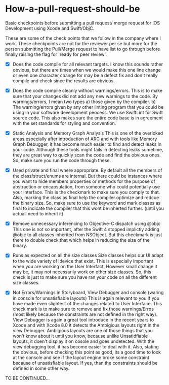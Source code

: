 # How-a-pull-request-should-be
Basic checkpoints before submitting a pull request/ merge request for iOS Development using Xcode and Swift/ObjC.

These are some of the check points that we follow in the company where I work. These checkpoints are not for the reviewer per se but more for the person submitting the Pull/Merge request to have list to go through before finally raising the flag for 'ready for peer review'. 

- [x] Does the code compile for all relevant targets.
I know this sounds rather obvious, but there are times when we would make this one line change or even one character change for may be a defect fix and don't really compile and check since the results are obvious.

- [x] Does the code compile cleanly without warnings/errors. 
This is to make sure that your changes did not add any new warnings to the code. By warnings/errors, I mean two types a) those given by the compiler. b) The warning/errors given by any other linting program that you could be using in your software development peocess. We use SwiftLint for Swift source code. This also makes sure the entire code base is in agreement with the set standards for styling and convention.

- [x] Static Analysis and Memory Graph Analysis
This is one of the overloked areas especially after introduction of ARC and with tools like Memory Graph Debugger, it has become much easier to find and detect leaks in your code. Although these tools might fails in detecting leaks sometime, they are great way to quickly scan the code and find the obvious ones. So, make sure you run the code through these. 

- [x] Used private and final where appropriate. 
By default all the members of the class/struct/enums are internal. But there could be instances where you want to hide members properties or methods for the purpose of abstraction or encapsulation, from someone who could potentially use your interface. This is the checkmark to make sure you comply to that. Also, marking the class as final help the compiler optimize and redcue the binary size. So, make sure to use the keyword and mark classes as final to indicate the compiler that this wont be inherted further. (until you actuall need to inherit it)

- [x] Remove unnecessary inferencing to Objective-C dispatch using @objc
This one is not so important, after the Swift 4 stopped implictly adding @objc to all classes inherited from NSObject. But this checkmark is just there to double check that which helps in reducing the size of the binary. 

- [x] Runs as expected on all the size classes
Size classes helps our UI adapt to the wide variety of idevice that exist. This is especially important when you are working on the User Interfact. However small change it may be, it may not necessarily work on other size classes. So, this check is just to make sure you have ran your code on all the different size classes. 

- [x] Not Errors/Warnings in Storyboard, View Debugger and console (waring in console for unsatisfiable layouts)
This is again relevant to you if you have made even slightest of the changes related to User Interface. This check mark is to make sure to remove and fix those warnings/Erros (most likely because the constraints are not defined in the right way). View Debugger is again a great tool introduce in the recent years to Xcode and with Xcode 8.0 it detects the Ambigious layouts right in the view Debugger. Ambigious layouts are one of those things that you won't know about it until you know, because unlike Unsatidfiable layouts, it doen't display it on cosole and goes undetected. With the view debugging tool, it has become easier to deal with it. Also, stating the obvious, before checking this point as good, its a good time to look at the console and see if the layout engine broke some constraint because of unsatisfiable layout. If yes, than the constraints should be defined in some other way. 



TO BE CONTINUED...








